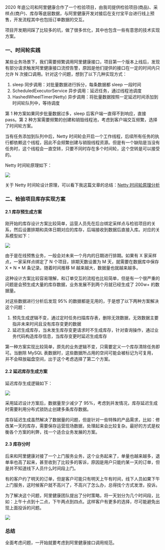 2020 年底公司和阿里健康合作了一个检验项目，由我司提供检验项目(商品)、采样点(商户)、库存等底层数据，与阿里健康开发对接后在支付宝平台进行线上预售，开发流程其中也包括订单数据的交互。

项目开发期间踩了比较多的坑，做了很多优化，其中也包含一些有意思的技术实现方案。

### 一、时间轮实践

某些业务场景下，我们需要频繁调用阿里健康接口，项目第一个版本上线后，发现有部分请求触发阿里健康接口流控告警，原因是他们提供的接口在一定的时间内只允许 N 次接口调用。针对这个问题，想到了以下几种实现方式：

 1. sleep 同步调用：对批量数据进行拆分，每条数据都 sleep 一段时间
 2. ScheduledExecutorService 异步调用：延迟任务，通过线程池调度
 3. HashedWheelTimer(Netty) 异步调用：将批量数据按照一定延迟时间添加到时间轮队列中，等待调度

第 1 种方案如果同步批量数据过多，sleep 后客户端一直得不到响应，直接 pass。第 2 种方案需要频繁的创建和销毁线程池，考虑到客户端交互频繁，选择了时间轮方案。

当有任务添加到队列中后，Netty 时间轮会开启一个工作线程，后续所有任务的执行都依赖这个线程，因此不会频繁创建与销毁线程资源。但是有一个缺陷是当没有任务时，这个线程会一直空转，只要不同时存在多个时间轮，这个空转是可以接受的。

Netty 时间轮原理如下：

![](https://raw.githubusercontent.com/zhchenme/go/master/image/%E5%9F%BA%E7%A1%80/wheel-timer.png)

关于 Netty 时间轮设计原理，可以看下我这篇文章的总结：[Netty 时间轮原理分析](https://github.com/zhchenme/go/blob/master/%E5%9F%BA%E7%A1%80/20-12-24-netty%E6%97%B6%E9%97%B4%E8%BD%AE%E5%8E%9F%E7%90%86%E5%88%86%E6%9E%90.md)

### 二、检验项目库存实现方案

#### 2.1 库存预生成方案

刚开始的库存设计方案比较简单，运营人员先在后台绑定采样点与检验项目的关系，然后设置排期和具体日期对应的库存，后端接收到数据后直接入库。对应的关系模型如下：

![](https://raw.githubusercontent.com/zchen96/java-memo/master/image/%E4%B8%9A%E5%8A%A1/11.examination_stock_pre_init.png)

由于是在线预售业务，一般会对未来一个月内的日期进行排期。如果有 X 家采样点，一家采样点绑定了 N 个项目，排期天数设置为 M 天，就需要在数据库中保存 X * N * M 条记录。随着时间推移 M 越来越大，数据量也就越来越多。

这种设计方案比较容易理解，和订单交互的流程也比较简单，但是有一个很严重的问题是会预生成大量的库存数据，业务发展不到两个月就已经生成了 200w+ 的数据量。

对这些数据进行分析后发现 95% 的数据都是无用的，于是想了以下两种方案解决这个问题：

 1. 预先生成逻辑不变，通过定时任务扫描库存表，删除无效数据，无效数据主要指非未来时间且没有库存变更的数据
 2. 延迟生成库存，当未发生库存变更请求时不生成库存，针对查询操作，通过业务代码构造库存信息，当库存变更时延迟生成库存

第一种方案实现比较简单，原先的业务逻辑不变，只需要定义一个库存清除任务即可。当删除 MySQL 表数据时，这些数据所占用的空间可能会被标记为可复用，并不会释放磁盘空间，出于这个考虑选择了第二个方案。

#### 2.2 延迟库存生成方案

延迟库存生成逻辑如下：

![](https://raw.githubusercontent.com/zchen96/java-memo/master/image/%E4%B8%9A%E5%8A%A1/10.examination_stock_delay_init_process.png)

采用延迟设计方案后，数据量至少减少了 95%，考虑到并发情况，库存延迟生成时需要利用分布式锁防止创建多条库存数据。

库存延迟生成虽然解决了数据量的问题，但是针对一些特殊的产品需求，比如：修改某一天的库存，需要保存运营现场数据，处理起来会比较复杂。最好的方式是权衡各个方案的利弊，找一个适合业务发展的方案。

#### 2.3 库存分时

后来和阿里健康对接了一个上门服务业务，这个业务起来了，单量也越来越多，退单率也高了起来，甚至收到了比较多的客诉，原因是用户只能约某一天的订单，但是并不知道线下人员什么时间段上门。

有的客户约了明天的订单，但是客户可能只有明天上午有时间，线下人员如果下午上门服务，这时候客户就不高兴了，不高兴了怎么办，总得找个方式发泄，投诉。

为了解决这个问题，阿里健康团队提出了分时策略，将一天划分为几个时间段，比如：上午十点到十二点，下午两点到四点。这样客户有更多的选择，尽可能避免出现上面投诉的问题。

![](https://raw.githubusercontent.com/zchen96/java-memo/master/image/%E4%B8%9A%E5%8A%A1/12.examination_period_stock.png)

### 总结

全面考虑问题，一开始就要考虑到阿里健康接口调用规范。